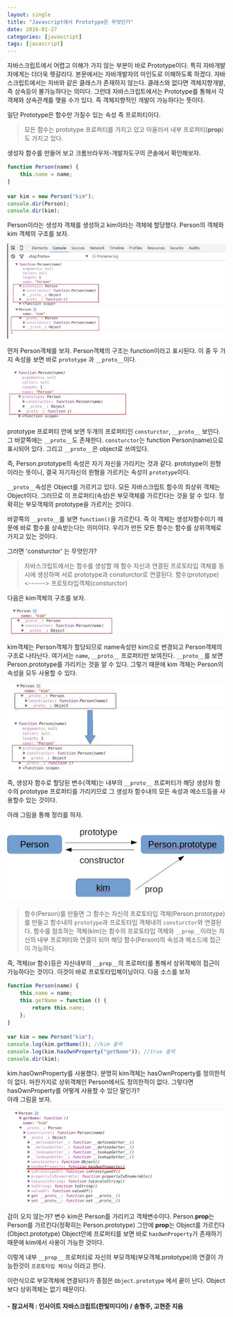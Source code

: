 ```yaml
---
layout: single
title: "Javascript에서 Prototype은 무엇인가"
date: 2016-01-27
categories: [javascript]
tags: [javascript]
---
```


자바스크립트에서 어렵고 이해가 가지 않는 부분이 바로 Prototype이다.
특히 자바개발자에게는 더더욱 헷갈리다. 본문에서는 자바개발자의 마인도로 이해하도록 하겠다.
자바스크립트에서는 자바와 같은 클래스가 존재하지 않는다. 클래스와 없다면 객체지향개발, 즉 상속등이 불가능하다는 의미다.
그런데 자바스크립트에서는 Prototype를 통해서 각 객체와 상속관계를 맺을 수가 있다. 즉 객체지향적인 개발이 가능하다는 뜻이다.

일단 Prototype은 함수만 가질수 있는 속성 즉 프로퍼티이다.

> 모든 함수는 prototype 프로퍼티를 가지고 있고 아울러서 내부 프로퍼티(**prop**)도 가지고 있다.

생성자 함수를 만들어 보고 크롬브라우저-개발자도구의 콘솔에서 확인해보자.

```javascript
function Person(name) {
    this.name = name;
}

var kim = new Person("kim");
console.dir(Person);
console.dir(kim);
```

Person이라는 생성자 객체를 생성하고 kim이라는 객체에 할당했다.
Person의 객체와 kim 객체의 구조를 보자.

![prototype1](/assets/images/prototype1.jpg)

먼저 Person객체를 보자.
Person객체의 구조는 function이라고 표시된다.
이 중 두 가지 속성을 보면 바로 `prototype` 과 `__proto__`이다.

![prototype2](/assets/images/prototype2.jpg)

prototype 프로퍼티 안에 보면 두개의 프로퍼티인 `consturctor`, `__proto__` 보인다.  
그 바깥쪽에는 `__proto__`도 존재한다.
`consturctor`는 function Person(name)으로 표시되어 있다. 그리고 `__proto__`은 object로 쓰여있다.

즉, Person.prototype의 속성은 자기 자신을 가리키는 것과 같다. prototype이 원형이라는 뜻이니, 결국 자기자신의 원형을 가르키는 속성이 `prototype`이다.

`__proto__`속성은 Object를 가르키고 있다. 모든 자바스크립트 함수의 최상위 객체는 Object이다.
그러므로 이 프로퍼티(속성)은 부모객체를 가르킨다는 것을 알 수 있다. 정확히는 부모객체의 prototype을 가르키는 것이다.

바깥쪽의 `__proto__`를 보면 `function()`을 가르킨다. 즉 이 객체는 생성자함수이기 때문에 바로 함수를 상속받는다는 의미이다.
우리가 만든 모든 함수는 함수를 상위객체로 가지고 있는 것이다.

그러면 'consturctor' 는 무엇인가?

> 자바스크립트에서는 함수를 생성할 때 함수 자신과 연결된 프로토타입 객체를 동시에 생성하며 서로 prototype과 consturctor로 연결된다.
> 함수(prototype) <------> 프로토타입객체(consturctor)

다음은 kim객체의 구조를 보자.

![prototype3](/assets/images/prototype3.jpg)

kim객체는 Person객체가 할당되므로 name속성만 kim으로 변경되고 Person객체의 구조로 나타난다.
여기서는 `name`, `__proto__` 프로퍼티만 보여진다. `__proto__`를 보면 Person.prototype를 가리키는 것을 알 수 있다.
그렇기 때문에 kim 객체는 Person의 속성을 모두 사용할 수 있다.

![prototype4](/assets/images/prototype4.jpg)

즉, 생성자 함수로 할당된 변수(객체)는 내부의 `__proto__` 프로퍼티가 해당 생성자 함수의 prototype 프로퍼티를 가리키므로 그 생성자 함수내의 모든 속성과 메소드등을 사용할수 있는 것이다.

아래 그림을 통해 정리를 하자.

![prototype5](/assets/images/prototype5.jpg)

> 함수(Person)를 만들면 그 함수는 자신의 프로토타입 객체(Person.prototype)를 만들고 함수내의 `prototype`과 프로토타입 객체내의 `consturctor`와 연결된다. 함수를 참조하는 객체(kim)는 함수의 프로토타입 객체와 `__prop__`이라는 자신의 내부 프로퍼티와 연결이 되어 해당 함수(Person)의 속성과 메소드에 접근이 가능하다.

즉, 객체(or 함수)등은 자신내부의 `__prop__`의 프로퍼티를 통해서 상위객체의 접근이 가능하다는 것이다. 이것이 바로 프로토타입체이닝이다.
다음 소스를 보자

```javascript
function Person(name) {
    this.name = name;
    this.getName = function () {
        return this.name;
    };
}

var kim = new Person("kim");
console.log(kim.getName()); //kim 출력
console.log(kim.hasOwnProperty("getName")); //true 출력
console.dir(kim);
```

kim.hasOwnProperty를 사용했다. 분명히 kim객체는 hasOwnProperty를 정의한적이 없다. 마찬가지로 상위객체인 Person에서도 정의한적이 없다.
그렇다면 hasOwnProperty를 어떻게 사용할 수 있단 말인가?  
아래 그림을 보자.

![prototype6](/assets/images/prototype6.jpg)

감이 오지 않는가? 변수 kim은 Person를 가리키고 객체변수이다.
Person.**prop**는 Person를 가르킨다(정확히는 Person.prototype)
그안에 **prop**는 Object를 가르킨다(Object.prototype) Object안에 프로퍼티를 보면 바로 `hasOwnProperty`가 존재하기 때문에
kim에서 사용이 가능한 것이다.

이렇게 내부 `__prop__` 프로퍼티로 자신의 부모객체(부모객체.prototype)와 연결이 가능한것이 `프로토타입 체이닝` 이라고 한다.

이런식으로 부모객체에 연결되다가 종점은 `Object.prototype` 에서 끝이 난다.
Object보다 상위객체는 없기 때문이다.

#### - 참고서적 : 인사이트 자바스크립트(한빛미디어) / 송형주, 고현준 지음
